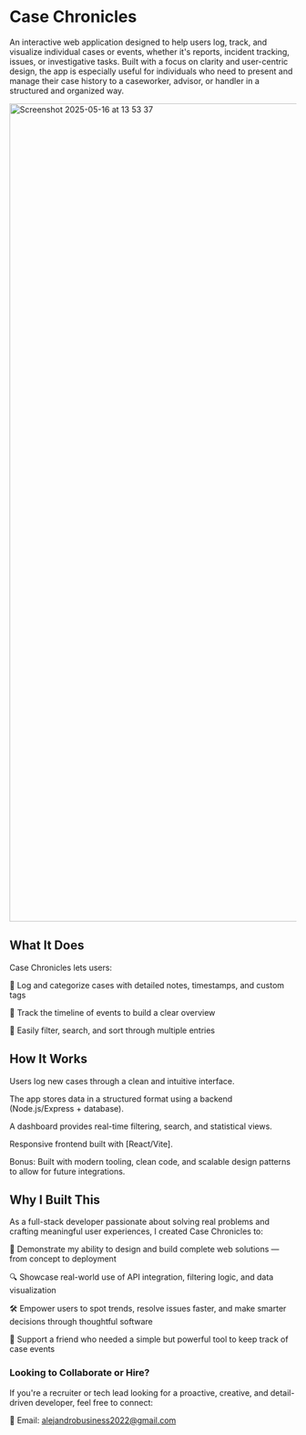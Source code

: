 # Case Chronicles 
An interactive web application designed to help users log, track, 
and visualize individual cases or events, whether it's reports, incident tracking, issues, or investigative tasks. 
Built with a focus on clarity and user-centric design, the app is especially useful for individuals who need 
to present and manage their case history to a caseworker, advisor, or handler in a structured and organized way.
 
<img width="1433" alt="Screenshot 2025-05-16 at 13 53 37" src="https://github.com/user-attachments/assets/55643fcd-89ce-45b0-8761-5e045b90deb7" />


## What It Does
Case Chronicles lets users:

📝 Log and categorize cases with detailed notes, timestamps, and custom tags

📅 Track the timeline of events to build a clear overview

📂 Easily filter, search, and sort through multiple entries



## How It Works
Users log new cases through a clean and intuitive interface.

The app stores data in a structured format using a backend (Node.js/Express + database).

A dashboard provides real-time filtering, search, and statistical views.

Responsive frontend built with [React/Vite].

Bonus: Built with modern tooling, clean code, and scalable design patterns to allow for 
future integrations.



## Why I Built This
As a full-stack developer passionate about solving real problems and crafting meaningful user experiences, I created Case Chronicles to:

🧠 Demonstrate my ability to design and build complete web solutions — from concept to deployment

🔍 Showcase real-world use of API integration, filtering logic, and data visualization

🛠 Empower users to spot trends, resolve issues faster, and make smarter decisions through thoughtful software

🤝 Support a friend who needed a simple but powerful tool to keep track of case events

### Looking to Collaborate or Hire?

If you're a recruiter or tech lead looking for a proactive, creative, and
 detail-driven developer, feel free to connect:

📧 Email: alejandrobusiness2022@gmail.com
